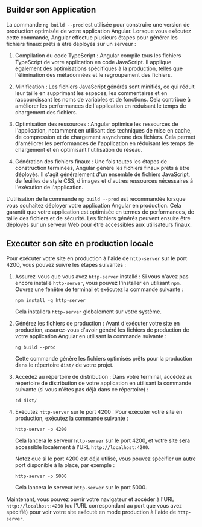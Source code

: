 ## Builder son Application

La commande `ng build --prod` est utilisée pour construire une version de production optimisée de votre application Angular. Lorsque vous exécutez cette commande, Angular effectue plusieurs étapes pour générer les fichiers finaux prêts à être déployés sur un serveur :

1. Compilation du code TypeScript : Angular compile tous les fichiers TypeScript de votre application en code JavaScript. Il applique également des optimisations spécifiques à la production, telles que l'élimination des métadonnées et le regroupement des fichiers.

2. Minification : Les fichiers JavaScript générés sont minifiés, ce qui réduit leur taille en supprimant les espaces, les commentaires et en raccourcissant les noms de variables et de fonctions. Cela contribue à améliorer les performances de l'application en réduisant le temps de chargement des fichiers.

3. Optimisation des ressources : Angular optimise les ressources de l'application, notamment en utilisant des techniques de mise en cache, de compression et de chargement asynchrone des fichiers. Cela permet d'améliorer les performances de l'application en réduisant les temps de chargement et en optimisant l'utilisation du réseau.

4. Génération des fichiers finaux : Une fois toutes les étapes de construction terminées, Angular génère les fichiers finaux prêts à être déployés. Il s'agit généralement d'un ensemble de fichiers JavaScript, de feuilles de style CSS, d'images et d'autres ressources nécessaires à l'exécution de l'application.

L'utilisation de la commande `ng build --prod` est recommandée lorsque vous souhaitez déployer votre application Angular en production. Cela garantit que votre application est optimisée en termes de performances, de taille des fichiers et de sécurité. Les fichiers générés peuvent ensuite être déployés sur un serveur Web pour être accessibles aux utilisateurs finaux.

## Executer son site en production locale

Pour exécuter votre site en production à l'aide de `http-server` sur le port 4200, vous pouvez suivre les étapes suivantes :

1. Assurez-vous que vous avez `http-server` installé : Si vous n'avez pas encore installé `http-server`, vous pouvez l'installer en utilisant `npm`. Ouvrez une fenêtre de terminal et exécutez la commande suivante :

   ```
   npm install -g http-server
   ```

   Cela installera `http-server` globalement sur votre système.

2. Générez les fichiers de production : Avant d'exécuter votre site en production, assurez-vous d'avoir généré les fichiers de production de votre application Angular en utilisant la commande suivante :

   ```
   ng build --prod
   ```

   Cette commande génère les fichiers optimisés prêts pour la production dans le répertoire `dist/` de votre projet.

3. Accédez au répertoire de distribution : Dans votre terminal, accédez au répertoire de distribution de votre application en utilisant la commande suivante (si vous n'êtes pas déjà dans ce répertoire) :

   ```
   cd dist/
   ```

4. Exécutez `http-server` sur le port 4200 : Pour exécuter votre site en production, exécutez la commande suivante :

   ```
   http-server -p 4200
   ```

   Cela lancera le serveur `http-server` sur le port 4200, et votre site sera accessible localement à l'URL `http://localhost:4200`.

   Notez que si le port 4200 est déjà utilisé, vous pouvez spécifier un autre port disponible à la place, par exemple :

   ```
   http-server -p 5000
   ```

   Cela lancera le serveur `http-server` sur le port 5000.

Maintenant, vous pouvez ouvrir votre navigateur et accéder à l'URL `http://localhost:4200` (ou l'URL correspondant au port que vous avez spécifié) pour voir votre site exécuté en mode production à l'aide de `http-server`.